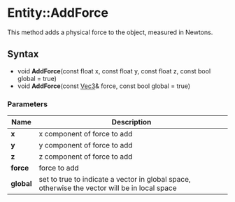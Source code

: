 # Entity::AddForce #
This method adds a physical force to the object, measured in Newtons.

## Syntax ##
- void **AddForce**(const float x, const float y, const float z, const bool global = true)
- void **AddForce**(const [Vec3](CPP_Vec3.md)& force, const bool global = true)

### Parameters ###
| Name | Description |
| - | - |
| **x** | x component of force to add |
| **y** | y component of force to add |
| **z** | z component of force to add |
| **force** | force to add |
| **global** | set to true to indicate a vector in global space, otherwise the vector will be in local space |
